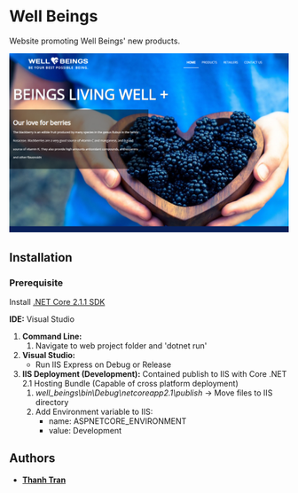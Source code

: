 # Well Beings
Website promoting Well Beings' new products.

![Well Beings Landing Page](https://github.com/thanhtrannn/well_beings/blob/master/well_beings_front.png?raw=true)

## Installation

### Prerequisite
Install [.NET Core 2.1.1 SDK](https://dotnet.microsoft.com/download/dotnet-core/2.1)

**IDE:** Visual Studio

1. **Command Line:**
    1. Navigate to web project folder and 'dotnet run'
1. **Visual Studio:**
    * Run IIS Express on Debug or Release
1. **IIS Deployment (Development):** Contained publish to IIS with Core .NET 2.1 Hosting Bundle (Capable of cross platform deployment)
    1. *well_beings\bin\Debug\netcoreapp2.1\publish* -> Move files to IIS directory
    1. Add Environment variable to IIS:
        * name: ASPNETCORE_ENVIRONMENT
        * value: Development

## Authors
* **[Thanh Tran](https://github.com/thanhtrannn)**
